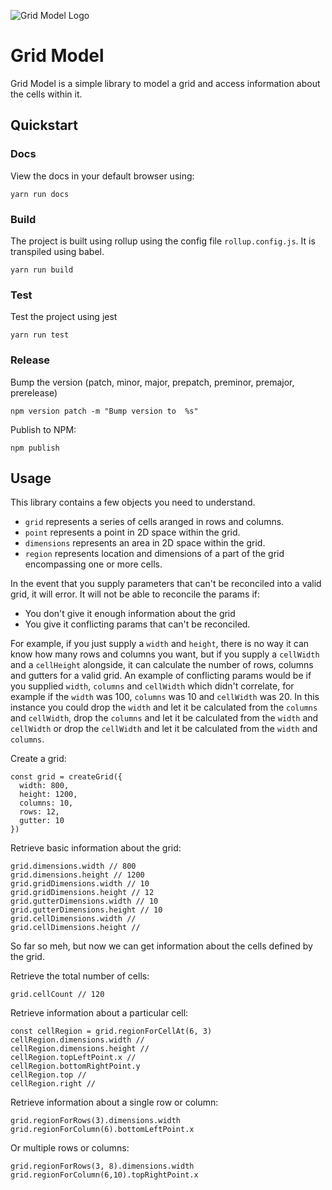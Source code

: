 ![Grid Model Logo](https://dl.dropbox.com/s/g0pv4jk9a4q2s50/grid-model-logo.png?dl=0)

# Grid Model

Grid Model is a simple library to model a grid and access information about the cells within it. 

## Quickstart

### Docs

View the docs in your default browser using:
```
yarn run docs
```

### Build 

The project is built using rollup using the config file `rollup.config.js`. It is transpiled using babel.

```
yarn run build
```

### Test

Test the project using jest
```
yarn run test
```

### Release

Bump the version (patch, minor, major, prepatch, preminor, premajor, prerelease)
```
npm version patch -m "Bump version to  %s"
```

Publish to NPM:
```
npm publish
```


## Usage

This library contains a few objects you need to understand.

- `grid` represents a series of cells aranged in rows and columns.
- `point` represents a point in 2D space within the grid.
- `dimensions` represents an area in 2D space within the grid.
- `region` represents location and dimensions of a part of the grid encompassing one or more cells.

In the event that you supply parameters that can't be reconciled into a valid grid, it will error. It will not be able to reconcile the params if:

- You don't give it enough information about the grid
- You give it conflicting params that can't be reconciled.

For example, if you just supply a `width` and `height`, there is no way it can know how many rows and columns you want, but if you supply a `cellWidth` and a `cellHeight` alongside, it can calculate the number of rows, columns and gutters for a valid grid. An example of conflicting params would be if you supplied `width`, `columns` and `cellWidth` which didn't correlate, for example if the `width` was 100, `columns` was 10 and `cellWidth` was 20. In this instance you could drop the `width` and let it be calculated from the `columns` and `cellWidth`, drop the `columns` and let it be calculated from the `width` and `cellWidth` or drop the `cellWidth` and let it be calculated from the `width` and `columns`.

Create a grid:

```
const grid = createGrid({
  width: 800,
  height: 1200,
  columns: 10,
  rows: 12,
  gutter: 10
})
```

Retrieve basic information about the grid:

```
grid.dimensions.width // 800
grid.dimensions.height // 1200
grid.gridDimensions.width // 10
grid.gridDimensions.height // 12
grid.gutterDimensions.width // 10
grid.gutterDimensions.height // 10
grid.cellDimensions.width //
grid.cellDimensions.height //
```

So far so meh, but now we can get information about the cells defined by the grid.

Retrieve the total number of cells:

```
grid.cellCount // 120
```

Retrieve information about a particular cell:

```
const cellRegion = grid.regionForCellAt(6, 3)
cellRegion.dimensions.width //
cellRegion.dimensions.height //
cellRegion.topLeftPoint.x //
cellRegion.bottomRightPoint.y
cellRegion.top //
cellRegion.right //
```

Retrieve information about a single row or column:

```
grid.regionForRows(3).dimensions.width
grid.regionForColumn(6).bottomLeftPoint.x
```

Or multiple rows or columns:

```
grid.regionForRows(3, 8).dimensions.width
grid.regionForColumn(6,10).topRightPoint.x
```




